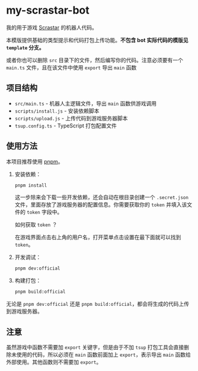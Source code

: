 # my-scrastar-bot

我的用于游戏 [Scrastar](https://www.scrastar.com/) 的机器人代码。

本模版提供基础的类型提示和代码打包上传功能。**不包含 bot 实际代码的模版见 `template` 分支。**

或者你也可以删除 `src` 目录下的文件，然后编写你的代码。注意必须要有一个 `main.ts` 文件，且在该文件中使用 `export` 导出 `main` 函数

## 项目结构

- `src/main.ts` - 机器人主逻辑文件，导出 `main` 函数供游戏调用
- `scripts/install.js` - 安装依赖脚本
- `scripts/upload.js` - 上传代码到游戏服务器脚本
- `tsup.config.ts` - TypeScript 打包配置文件

## 使用方法

本项目推荐使用 [pnpm](https://pnpm.io/)。

1. 安装依赖：

   ```bash
   pnpm install
   ```

   这一步除来会下载一些开发依赖，还会自动在根目录创建一个 `.secret.json` 文件，里面存放了游戏服务器的配置信息。你需要获取你的 `token` 并填入该文件的 `token` 字段中。

   如何获取 `token` ？

   在游戏界面点击右上角的用户名，打开菜单点击设置在最下面就可以找到 `token`。

2. 开发调试：

   ```bash
   pnpm dev:official
   ```

3. 构建打包：

   ```bash
   pnpm build:official
   ```

无论是 `pnpm dev:official` 还是 `pnpm build:official`，都会将生成的代码上传到游戏服务器。

## 注意

虽然游戏中函数不需要加 `export` 关键字，但是由于不加 `tsup` 打包工具会直接删除未使用的代码，所以必须在 `main` 函数前面加上 `export`，表示导出 `main` 函数给外部使用。其他函数则不需要加 `export`。
